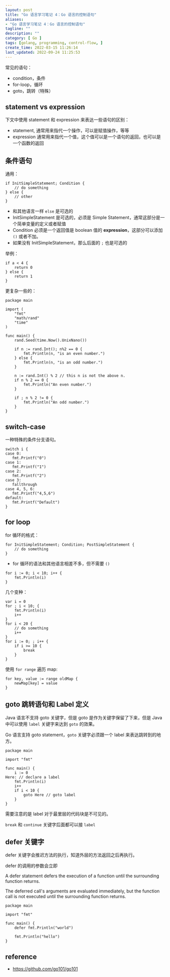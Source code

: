 ```yaml
---
layout: post
title: "Go 语言学习笔记 4：Go 语言的控制语句"
aliases:
- "Go 语言学习笔记 4：Go 语言的控制语句"
tagline: ""
description: ""
category: [ Go ]
tags: [golang, programming, control-flow, ]
create_time: 2022-03-15 11:26:14
last_updated: 2022-09-24 11:25:53
---
```


常见的语句：

- condition，条件
- for-loop，循环
- goto，跳转（特殊）

## statement vs expression
下文中使用 statement 和 expression 来表达一些语句的区别：

- statement, 通常用来指代一个操作，可以是赋值操作，等等
- expression 通常用来指代一个值，这个值可以是一个语句的返回，也可以是一个函数的返回

## 条件语句
通用：

```
if InitSimpleStatement; Condition {
    // do something
} else {
    // other
}
```

- 和其他语言一样 `else` 是可选的
- InitSimpleStatement 是可选的，必须是 Simple Statement，通常这部分是一个简单变量的定义或者赋值
- Condition 必须是一个返回值是 boolean 值的 **expression**，这部分可以添加 `()` 或者不加。
- 如果没有 InitSimpleStatement，那么后面的 `;` 也是可选的

举例：

```
if a < 4 {
    return 0
} else {
    return 1
}
```

更复杂一些的：

```
package main

import (
    "fmt"
    "math/rand"
    "time"
)

func main() {
    rand.Seed(time.Now().UnixNano())

    if n := rand.Int(); n%2 == 0 {
        fmt.Println(n, "is an even number.")
    } else {
        fmt.Println(n, "is an odd number.")
    }

    n := rand.Int() % 2 // this n is not the above n.
    if n % 2 == 0 {
        fmt.Println("An even number.")
    }

    if ; n % 2 != 0 {
        fmt.Println("An odd number.")
    }
}
```

## switch-case
一种特殊的条件分支语句。

```
switch i {  
case 0:  
   fmt.Printf("0")  
case 1:  
   fmt.Printf("1")  
case 2:  
   fmt.Printf("2")  
case 3:  
   fallthrough  
case 4, 5, 6:  
   fmt.Printf("4,5,6")  
default:  
   fmt.Printf("Default")  
}
```

## for loop
for 循环的格式：

```
for InitSimpleStatement; Condition; PostSimpleStatement {
    // do something
}
```

- for 循环的语法和其他语言相差不多，但不需要 `()`

```
for i := 0; i < 10; i++ {
    fmt.Println(i)
}
```

几个变种：

```
var i = 0
for ; i < 10; {
    fmt.Println(i)
    i++
}
for i < 20 {
    // do something
    i++
}
for i := 0; ; i++ {
    if i >= 10 {
        break
    }
}
```

使用 `for range` 遍历 map:

```
for key, value := range oldMap {
    newMap[key] = value
}
```

## goto 跳转语句和 Label 定义
Java 语言不支持 goto 关键字，但是 goto 是作为关键字保留了下来，但是 Java 中可以使用 `label` 关键字来达到 `goto` 的效果。

Go 语言支持 goto statement，`goto` 关键字必须跟一个 label 来表达跳转到的地方。

```
package main

import "fmt"

func main() {
    i := 0
Here: // declare a label
    fmt.Println(i)
    i++
    if i < 10 {
        goto Here // goto label
    }
}
```

需要注意的是 label 对于最里层的代码块是不可见的。

`break` 和 `continue` 关键字后面都可以接 `label`

## defer 关键字
defer 关键字会推迟方法的执行，知道外层的方法返回之后再执行。

defer 的调用的参数会立即

A defer statement defers the execution of a function until the surrounding function returns.

The deferred call's arguments are evaluated immediately, but the function call is not executed until the surrounding function returns.

```
package main

import "fmt"

func main() {
    defer fmt.Println("world")

    fmt.Println("hello")
}
```

## reference

- <https://github.com/go101/go101>
